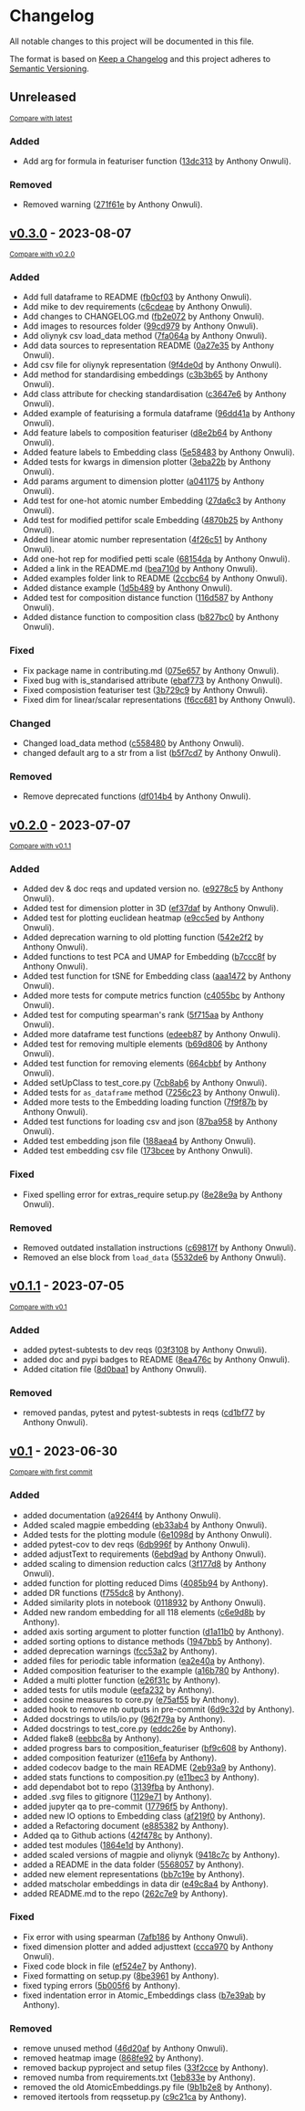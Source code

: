 # Changelog

All notable changes to this project will be documented in this file.

The format is based on [Keep a Changelog](http://keepachangelog.com/en/1.0.0/)
and this project adheres to [Semantic Versioning](http://semver.org/spec/v2.0.0.html).

<!-- insertion marker -->

## Unreleased

<small>[Compare with latest](https://github.com/WMD-group/ElementEmbeddings/compare/v0.3.0...HEAD)</small>

### Added

- Add arg for formula in featuriser function ([13dc313](https://github.com/WMD-group/ElementEmbeddings/commit/13dc313b40753aa267c878b86a33ba76944a5228) by Anthony Onwuli).

### Removed

- Removed warning ([271f61e](https://github.com/WMD-group/ElementEmbeddings/commit/271f61e8653b706a6dd716bf6c0ced9396965750) by Anthony Onwuli).

<!-- insertion marker -->

## [v0.3.0](https://github.com/WMD-group/ElementEmbeddings/releases/tag/v0.3.0) - 2023-08-07

<small>[Compare with v0.2.0](https://github.com/WMD-group/ElementEmbeddings/compare/v0.2.0...v0.3.0)</small>

### Added

- Add full dataframe to README ([fb0cf03](https://github.com/WMD-group/ElementEmbeddings/commit/fb0cf036979094fe6255d120ee523f5338583da8) by Anthony Onwuli).
- Add mike to dev requirements ([c6cdeae](https://github.com/WMD-group/ElementEmbeddings/commit/c6cdeaebc0fe169898befda246d272c24e3f7e30) by Anthony Onwuli).
- Add changes to CHANGELOG.md ([fb2e072](https://github.com/WMD-group/ElementEmbeddings/commit/fb2e072e6a590d6b6744e5e311db0679e2fd16d5) by Anthony Onwuli).
- Add images to resources folder ([99cd979](https://github.com/WMD-group/ElementEmbeddings/commit/99cd979a51a40618e86ed4dc125b3e2c93e992b3) by Anthony Onwuli).
- Add oliynyk csv load_data method ([7fa064a](https://github.com/WMD-group/ElementEmbeddings/commit/7fa064ab6b8deb5eb516312b01a8160c7c78b565) by Anthony Onwuli).
- Add data sources to representation README ([0a27e35](https://github.com/WMD-group/ElementEmbeddings/commit/0a27e358ee62df0ec1e96dd8b869935beed60ae2) by Anthony Onwuli).
- Add csv file for oliynyk representation ([9f4de0d](https://github.com/WMD-group/ElementEmbeddings/commit/9f4de0dc407c22a6291e594dc8270cd5f27c5852) by Anthony Onwuli).
- Add method for standardising embeddings ([c3b3b65](https://github.com/WMD-group/ElementEmbeddings/commit/c3b3b6565527d4b9ec86f530626c42d3adf2f0a7) by Anthony Onwuli).
- Add class attribute for checking standardisation ([c3647e6](https://github.com/WMD-group/ElementEmbeddings/commit/c3647e682c67a1d4ca8a326d919cbd4bc487560e) by Anthony Onwuli).
- Added example of featurising a formula dataframe ([96dd41a](https://github.com/WMD-group/ElementEmbeddings/commit/96dd41ac66dbcc88ce164c0dd32d79bd6d683bb6) by Anthony Onwuli).
- Add feature labels to composition featuriser ([d8e2b64](https://github.com/WMD-group/ElementEmbeddings/commit/d8e2b64790a756896bde2803684c5c059976d3e4) by Anthony Onwuli).
- Added feature labels to Embedding class ([5e58483](https://github.com/WMD-group/ElementEmbeddings/commit/5e58483da14050fef618ac3220d3c7f62f284dc9) by Anthony Onwuli).
- Added tests for kwargs in dimension plotter ([3eba22b](https://github.com/WMD-group/ElementEmbeddings/commit/3eba22b291de218a8dda6aadd69f2a42d68034cd) by Anthony Onwuli).
- Add params argument to dimension plotter ([a041175](https://github.com/WMD-group/ElementEmbeddings/commit/a04117578d97ef3f837a87ba2ae229774048be21) by Anthony Onwuli).
- Add test for one-hot atomic number Embedding ([27da6c3](https://github.com/WMD-group/ElementEmbeddings/commit/27da6c37868be4b7b35cc5e0f0db0a7502290a19) by Anthony Onwuli).
- Add test for modified pettifor scale Embedding ([4870b25](https://github.com/WMD-group/ElementEmbeddings/commit/4870b2546ae95f6265bbc48dee60178e118064dd) by Anthony Onwuli).
- Added linear atomic number representation ([4f26c51](https://github.com/WMD-group/ElementEmbeddings/commit/4f26c51dc9fba834dece653e6d762f8e13c90bd2) by Anthony Onwuli).
- Add one-hot rep for modified petti scale ([68154da](https://github.com/WMD-group/ElementEmbeddings/commit/68154da7dc341db670e22348ec4f038b9b791ed5) by Anthony Onwuli).
- Added a link in the README.md ([bea710d](https://github.com/WMD-group/ElementEmbeddings/commit/bea710d80fd8394e949e03e60bfea8f081f79a27) by Anthony Onwuli).
- Added examples folder link to README ([2ccbc64](https://github.com/WMD-group/ElementEmbeddings/commit/2ccbc6457d303b54289fe87268bdcf6a1ad2c4ec) by Anthony Onwuli).
- Added distance example ([1d5b489](https://github.com/WMD-group/ElementEmbeddings/commit/1d5b489217256d3a54f90f61b03f889f063c98f5) by Anthony Onwuli).
- Added test for composition distance function ([116d587](https://github.com/WMD-group/ElementEmbeddings/commit/116d587d074ceddcc0cd850588c43af74d6dbceb) by Anthony Onwuli).
- Added distance function to composition class ([b827bc0](https://github.com/WMD-group/ElementEmbeddings/commit/b827bc0361f4e3e495679ccfe26eb94b9a8426df) by Anthony Onwuli).

### Fixed

- Fix package name in contributing.md ([075e657](https://github.com/WMD-group/ElementEmbeddings/commit/075e657d260aa72fca91c7f8cc57466235788426) by Anthony Onwuli).
- Fixed bug with is_standarised attribute ([ebaf773](https://github.com/WMD-group/ElementEmbeddings/commit/ebaf773134c8ab4988f071da9eca2193e4340f60) by Anthony Onwuli).
- Fixed composistion featuriser test ([3b729c9](https://github.com/WMD-group/ElementEmbeddings/commit/3b729c9584bf7cc4de2fd5c70baff41c8753800b) by Anthony Onwuli).
- Fixed dim for linear/scalar representations ([f6cc681](https://github.com/WMD-group/ElementEmbeddings/commit/f6cc681ee4f343240f5bb4d49cf9dfc5fa89f455) by Anthony Onwuli).

### Changed

- Changed load_data method ([c558480](https://github.com/WMD-group/ElementEmbeddings/commit/c558480e230d3502edd4ad9aa648a710b6782f1e) by Anthony Onwuli).
- changed default arg to a str from a list ([b5f7cd7](https://github.com/WMD-group/ElementEmbeddings/commit/b5f7cd79d9c50b0652cc02d22dedbc683f680fc2) by Anthony Onwuli).

### Removed

- Remove deprecated functions ([df014b4](https://github.com/WMD-group/ElementEmbeddings/commit/df014b42e7ca4f9df8de1c160e708d8dcdc85819) by Anthony Onwuli).

## [v0.2.0](https://github.com/WMD-group/ElementEmbeddings/releases/tag/v0.2.0) - 2023-07-07

<small>[Compare with v0.1.1](https://github.com/WMD-group/ElementEmbeddings/compare/v0.1.1...v0.2.0)</small>

### Added

- Added dev & doc reqs and updated version no. ([e9278c5](https://github.com/WMD-group/ElementEmbeddings/commit/e9278c579a031643576f137196aad34e0f5ea98f) by Anthony Onwuli).
- Added test for dimension plotter in 3D ([ef37daf](https://github.com/WMD-group/ElementEmbeddings/commit/ef37daff6aa824c3d9917fa1ba26fc37b95a9951) by Anthony Onwuli).
- Added test for plotting euclidean heatmap ([e9cc5ed](https://github.com/WMD-group/ElementEmbeddings/commit/e9cc5ed5508e624420b1330973425572ff5b1628) by Anthony Onwuli).
- Added deprecation warning to old plotting function ([542e2f2](https://github.com/WMD-group/ElementEmbeddings/commit/542e2f2e6bd96b0f0e1624192cb9a9a98fb3dfcc) by Anthony Onwuli).
- Added functions to test PCA and UMAP for Embedding ([b7ccc8f](https://github.com/WMD-group/ElementEmbeddings/commit/b7ccc8f41384e5e6095090aa016088279b5a0439) by Anthony Onwuli).
- Added test function for tSNE for Embedding class ([aaa1472](https://github.com/WMD-group/ElementEmbeddings/commit/aaa147279ba609984482813df2ce9530420da2be) by Anthony Onwuli).
- Added more tests for compute metrics function ([c4055bc](https://github.com/WMD-group/ElementEmbeddings/commit/c4055bcdad6e5bd7832a8568767ced72cd9cdfd9) by Anthony Onwuli).
- Added test for computing spearman's rank ([5f715aa](https://github.com/WMD-group/ElementEmbeddings/commit/5f715aaa3ba339b5e01012cb0a40c44652481b55) by Anthony Onwuli).
- Added more dataframe test functions ([edeeb87](https://github.com/WMD-group/ElementEmbeddings/commit/edeeb8714ae80b194159738b562606819ffc3ccb) by Anthony Onwuli).
- Added test for removing multiple elements ([b69d806](https://github.com/WMD-group/ElementEmbeddings/commit/b69d80699cad211166ff1b112886d19d387890b5) by Anthony Onwuli).
- Added test function for removing elements ([664cbbf](https://github.com/WMD-group/ElementEmbeddings/commit/664cbbf1846757b7d018c199745b6227465c0268) by Anthony Onwuli).
- Added setUpClass to test_core.py ([7cb8ab6](https://github.com/WMD-group/ElementEmbeddings/commit/7cb8ab6d3b731d04831cdfe83a90b926ab1e2a1b) by Anthony Onwuli).
- Added tests for `as_dataframe` method ([7256c23](https://github.com/WMD-group/ElementEmbeddings/commit/7256c23d8d2840b77983424ee9247a90f1caaded) by Anthony Onwuli).
- Added more tests to the Embedding loading function ([7f9f87b](https://github.com/WMD-group/ElementEmbeddings/commit/7f9f87b987a77f1d4b73cf9fed289a5d9a028417) by Anthony Onwuli).
- Added test functions for loading csv and json ([87ba958](https://github.com/WMD-group/ElementEmbeddings/commit/87ba9581c506bc16aa377961da28c0cbe60e80de) by Anthony Onwuli).
- Added test embedding json file ([188aea4](https://github.com/WMD-group/ElementEmbeddings/commit/188aea48e21b3c3d5a1b9624a9885b94f14b2fcc) by Anthony Onwuli).
- Added test embedding csv file ([173bcee](https://github.com/WMD-group/ElementEmbeddings/commit/173bcee057173ec1a48cdc7bb3141406236119ce) by Anthony Onwuli).

### Fixed

- Fixed spelling error for extras_require setup.py ([8e28e9a](https://github.com/WMD-group/ElementEmbeddings/commit/8e28e9a09550bfcaf21ec4d95989cd031d717596) by Anthony Onwuli).

### Removed

- Removed outdated installation instructions ([c69817f](https://github.com/WMD-group/ElementEmbeddings/commit/c69817fef331e203fb3861e603c7c0176097e51f) by Anthony Onwuli).
- Removed an else block from `load_data` ([5532de6](https://github.com/WMD-group/ElementEmbeddings/commit/5532de6d050580382f0fa9688be96f0e9cd231ec) by Anthony Onwuli).

## [v0.1.1](https://github.com/WMD-group/ElementEmbeddings/releases/tag/v0.1.1) - 2023-07-05

<small>[Compare with v0.1](https://github.com/WMD-group/ElementEmbeddings/compare/v0.1...v0.1.1)</small>

### Added

- added pytest-subtests to dev reqs ([03f3108](https://github.com/WMD-group/ElementEmbeddings/commit/03f31088d5be656f9fe67d88bd850a1817bd862d) by Anthony Onwuli).
- added doc and pypi badges to README ([8ea476c](https://github.com/WMD-group/ElementEmbeddings/commit/8ea476cf1422ca0d94d795fcd7b58ebd0ea858fe) by Anthony Onwuli).
- Added citation file ([8d0baa1](https://github.com/WMD-group/ElementEmbeddings/commit/8d0baa1cd17b787e465300452d3c2d16a56c009b) by Anthony Onwuli).

### Removed

- removed pandas, pytest and pytest-subtests in reqs ([cd1bf77](https://github.com/WMD-group/ElementEmbeddings/commit/cd1bf776220250377bb7cd48cca6b08e9a968f1d) by Anthony Onwuli).

## [v0.1](https://github.com/WMD-group/ElementEmbeddings/releases/tag/v0.1) - 2023-06-30

<small>[Compare with first commit](https://github.com/WMD-group/ElementEmbeddings/compare/262c7e99a438a3527fb73866093ae8cb1ee85ee6...v0.1)</small>

### Added

- added documentation ([a9264f4](https://github.com/WMD-group/ElementEmbeddings/commit/a9264f41035e8b6bdeeb2255ef0f9743a7d1be19) by Anthony Onwuli).
- Added scaled magpie embedding ([eb33ab4](https://github.com/WMD-group/ElementEmbeddings/commit/eb33ab4921343889f7583abe11eccdc2f34d8ffd) by Anthony Onwuli).
- Added tests for the plotting module ([6e1098d](https://github.com/WMD-group/ElementEmbeddings/commit/6e1098db830e8168ab3f65a5e4b50ed0bf8221b2) by Anthony Onwuli).
- added pytest-cov to dev reqs ([6db996f](https://github.com/WMD-group/ElementEmbeddings/commit/6db996f9981fa991ffb1435dec4d0a6ef3ec6544) by Anthony Onwuli).
- added adjustText to requirements ([6ebd9ad](https://github.com/WMD-group/ElementEmbeddings/commit/6ebd9ad45b6e178904ae8c3e9fa4e260fb0012f1) by Anthony Onwuli).
- added scaling to dimension reduction calcs ([3f177d8](https://github.com/WMD-group/ElementEmbeddings/commit/3f177d89f1aca2406372ff62f750d13ac3ec1c26) by Anthony Onwuli).
- added function for plotting reduced Dims ([4085b94](https://github.com/WMD-group/ElementEmbeddings/commit/4085b948f46e2cd490d7dec9d309513f2ad7c69e) by Anthony).
- added DR functions ([f755dc8](https://github.com/WMD-group/ElementEmbeddings/commit/f755dc870d9e494fd2dcac9d748d7a46e8844db0) by Anthony).
- Added similarity plots in notebook ([0118932](https://github.com/WMD-group/ElementEmbeddings/commit/011893228b6aba848df060796a30696de7db4a7a) by Anthony Onwuli).
- Added new random embedding for all 118 elements ([c6e9d8b](https://github.com/WMD-group/ElementEmbeddings/commit/c6e9d8bfecfa68fad37f47146fbeb43e06489c1c) by Anthony).
- added axis sorting argument to plotter function ([d1a11b0](https://github.com/WMD-group/ElementEmbeddings/commit/d1a11b04cf8a32cc8164b727b71aaac27af8883a) by Anthony).
- added sorting options to distance methods ([1947bb5](https://github.com/WMD-group/ElementEmbeddings/commit/1947bb58c00ba78842bfe237a1bff822476cb7e0) by Anthony).
- added deprecation warnings ([fcc53a2](https://github.com/WMD-group/ElementEmbeddings/commit/fcc53a23772ce1e2bfd9d450e5530e2e3030f123) by Anthony).
- added files for periodic table information ([ea2e40a](https://github.com/WMD-group/ElementEmbeddings/commit/ea2e40ac045ce620d025de2fc756bab6a22fcb19) by Anthony).
- Added composition featuriser to the example ([a16b780](https://github.com/WMD-group/ElementEmbeddings/commit/a16b7802a9ab243b3766de54e2bfafd6f1ee0aca) by Anthony).
- Added a multi plotter function ([e26f31c](https://github.com/WMD-group/ElementEmbeddings/commit/e26f31cac0366f259e92b0c4abbe49eeddcc2524) by Anthony).
- added tests for utils module ([eefa232](https://github.com/WMD-group/ElementEmbeddings/commit/eefa232b8bad56e2f662f7898732de94fbcffa06) by Anthony).
- added cosine measures to core.py ([e75af55](https://github.com/WMD-group/ElementEmbeddings/commit/e75af558b930c66204b05882e333a81fc34e8bbd) by Anthony).
- added hook to remove nb outputs in pre-commit ([6d9c32d](https://github.com/WMD-group/ElementEmbeddings/commit/6d9c32dc6d5c19e4e0259f1c2e978573369e2485) by Anthony).
- Added docstrings to utils/io.py ([962f79a](https://github.com/WMD-group/ElementEmbeddings/commit/962f79a4c4936f322a3fe5fed23a4789f261283d) by Anthony).
- Added docstrings to test_core.py ([eddc26e](https://github.com/WMD-group/ElementEmbeddings/commit/eddc26e31468e89c324873352736c1e7f8f61eb1) by Anthony).
- Added flake8 ([eebbc8a](https://github.com/WMD-group/ElementEmbeddings/commit/eebbc8a5450f6239df76a01b364fb0583ace5e60) by Anthony).
- added progress bars to composition_featuriser ([bf9c608](https://github.com/WMD-group/ElementEmbeddings/commit/bf9c60894ca57f8552940a7c17cce3bc6c63ae19) by Anthony).
- added composition featurizer ([e116efa](https://github.com/WMD-group/ElementEmbeddings/commit/e116efa3ba4b09087a70cebebee377f66fec4f2a) by Anthony).
- added codecov badge to the main README ([2eb93a9](https://github.com/WMD-group/ElementEmbeddings/commit/2eb93a9af7c58688e49a98b121562f1ef3732e6f) by Anthony).
- added stats functions to composition.py ([e11bec3](https://github.com/WMD-group/ElementEmbeddings/commit/e11bec301a0a504b693be1d5c69b88e6ec0a1b16) by Anthony).
- add dependabot bot to repo ([3139fba](https://github.com/WMD-group/ElementEmbeddings/commit/3139fba592bc7acc810714a5bf082265b3e46244) by Anthony).
- added .svg files to gitignore ([1129e71](https://github.com/WMD-group/ElementEmbeddings/commit/1129e71296c20d227f739b82d7b5383fdaa34c75) by Anthony).
- added jupyter qa to pre-commit ([17796f5](https://github.com/WMD-group/ElementEmbeddings/commit/17796f5d34ed3fc6f5dd439982ad745b008934f3) by Anthony).
- added new IO options to Embedding class ([af219f0](https://github.com/WMD-group/ElementEmbeddings/commit/af219f0252caaf13ac1fad2e1e76091114c19e9c) by Anthony).
- added a Refactoring document ([e885382](https://github.com/WMD-group/ElementEmbeddings/commit/e885382e70679862f7bbaba9ace1855c34f7dcb6) by Anthony).
- Added qa to Github actions ([42f478c](https://github.com/WMD-group/ElementEmbeddings/commit/42f478cc5ef5b8c5e497366de37e99554ea25674) by Anthony).
- added test modules ([1864e1d](https://github.com/WMD-group/ElementEmbeddings/commit/1864e1d55ad56d9aaed9fa176c7904124779ef72) by Anthony).
- added scaled versions of magpie and oliynyk ([9418c7c](https://github.com/WMD-group/ElementEmbeddings/commit/9418c7c0afb644e4f7e3424f4bb06bd8ca605517) by Anthony).
- added a README in the data folder ([5568057](https://github.com/WMD-group/ElementEmbeddings/commit/55680575e46bc4c361fcf7714c8f375e22d5c084) by Anthony).
- added new element representations ([bb7c19e](https://github.com/WMD-group/ElementEmbeddings/commit/bb7c19ef6cb5218a84414981b92bfee309b4a880) by Anthony).
- added matscholar embeddings in data dir ([e49c8a4](https://github.com/WMD-group/ElementEmbeddings/commit/e49c8a4b2bcbc084d3753e734b416dfc12beceac) by Anthony).
- added README.md to the repo ([262c7e9](https://github.com/WMD-group/ElementEmbeddings/commit/262c7e99a438a3527fb73866093ae8cb1ee85ee6) by Anthony).

### Fixed

- Fix error with using spearman ([7afb186](https://github.com/WMD-group/ElementEmbeddings/commit/7afb1865069648e8554e0ebd385696358c694833) by Anthony Onwuli).
- fixed dimension plotter and added adjusttext ([ccca970](https://github.com/WMD-group/ElementEmbeddings/commit/ccca970d435d96499f62f69d74560cb523a39033) by Anthony Onwuli).
- Fixed code block in file ([ef524e7](https://github.com/WMD-group/ElementEmbeddings/commit/ef524e7b91f90ca9db15313fc41e2c6d9b2a781b) by Anthony).
- Fixed formatting on setup.py ([8be3961](https://github.com/WMD-group/ElementEmbeddings/commit/8be396121e47e4bd8bca605aff98eaf095bd4608) by Anthony).
- fixed typing errors ([5b005f6](https://github.com/WMD-group/ElementEmbeddings/commit/5b005f64d8513e941122b8b594739e1d84b270bb) by Anthony).
- fixed indentation error in Atomic_Embeddings class ([b7e39ab](https://github.com/WMD-group/ElementEmbeddings/commit/b7e39ab88ebc4807ef276c50be36e7c27ac47d5f) by Anthony).

### Removed

- remove unused method ([46d20af](https://github.com/WMD-group/ElementEmbeddings/commit/46d20af77797e452152a2af139e72b4d9f6145c4) by Anthony Onwuli).
- removed heatmap image ([868fe92](https://github.com/WMD-group/ElementEmbeddings/commit/868fe92c3d41b60fc6b988273e2a1ac1e5065f13) by Anthony).
- removed backup pyproject and setup files ([33f2cce](https://github.com/WMD-group/ElementEmbeddings/commit/33f2cce0e341f6837641c98cba29c22de2942252) by Anthony).
- removed numba from requirements.txt ([1eb833e](https://github.com/WMD-group/ElementEmbeddings/commit/1eb833ec1769ead345de23e2c09c92cee72cc545) by Anthony).
- removed the old AtomicEmbeddings.py file ([9b1b2e8](https://github.com/WMD-group/ElementEmbeddings/commit/9b1b2e82e0426136020f5112d12c18051d9b7c30) by Anthony).
- removed itertools from reqssetup.py ([c9c21ca](https://github.com/WMD-group/ElementEmbeddings/commit/c9c21ca8a8e242fc99f19d1fee204da7a1bbdc62) by Anthony).
